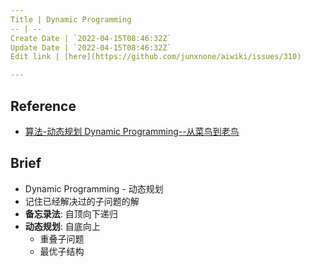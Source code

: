 ```yaml
---
Title | Dynamic Programming
-- | --
Create Date | `2022-04-15T08:46:32Z`
Update Date | `2022-04-15T08:46:32Z`
Edit link | [here](https://github.com/junxnone/aiwiki/issues/310)

---
```

## Reference
- [算法-动态规划 Dynamic Programming--从菜鸟到老鸟](https://blog.csdn.net/u013309870/article/details/75193592)

## Brief
- Dynamic Programming - 动态规划
- 记住已经解决过的子问题的解
- **备忘录法**: 自顶向下递归
- **动态规划**: 自底向上
  - 重叠子问题
  - 最优子结构


